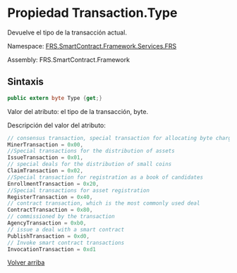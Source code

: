 # Propiedad Transaction.Type

Devuelve el tipo de la transacción actual.

Namespace: [FRS.SmartContract.Framework.Services.FRS](../../FRS.md)

Assembly: FRS.SmartContract.Framework

## Sintaxis

```c#
public extern byte Type {get;}
```

Valor del atributo: el tipo de la transacción, byte.

Descripción del valor del atributo:

```c#
// consensus transaction, special transaction for allocating byte charges
MinerTransaction = 0x00,
//Special transactions for the distribution of assets
IssueTransaction = 0x01,
// special deals for the distribution of small coins
ClaimTransaction = 0x02,
//Special transaction for registration as a book of candidates
EnrollmentTransaction = 0x20,
//Special transactions for asset registration
RegisterTransaction = 0x40,
// contract transaction, which is the most commonly used deal
ContractTransaction = 0x80,
// commissioned by the transaction
AgencyTransaction = 0xb0,
// issue a deal with a smart contract
PublishTransaction = 0xd0,
// Invoke smart contract transactions
InvocationTransaction = 0xd1
```



[Volver arriba](../Transaction.md)
